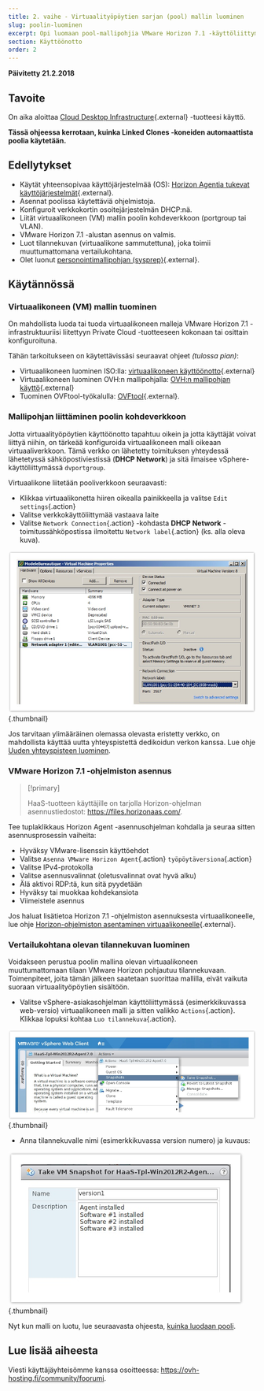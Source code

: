 ```yaml
---
title: 2. vaihe - Virtuaalityöpöytien sarjan (pool) mallin luominen
slug: poolin-luominen
excerpt: Opi luomaan pool-mallipohjia VMware Horizon 7.1 -käyttöliittymässä
section: Käyttöönotto
order: 2
---
```


**Päivitetty 21.2.2018**

## Tavoite

On aika aloittaa [Cloud Desktop Infrastructure](https://www.ovh-hosting.fi/cloud/cloud-desktop/infrastructure/){.external} -tuotteesi käyttö.

**Tässä ohjeessa kerrotaan, kuinka Linked Clones -koneiden automaattista poolia käytetään.**


## Edellytykset

- Käytät yhteensopivaa käyttöjärjestelmää (OS): [Horizon Agentia tukevat käyttöjärjestelmät](https://pubs.vmware.com/horizon-7-view/index.jsp?topic=%2Fcom.vmware.horizon-view.installation.doc%2FGUID-B45E1464-92B1-4AA8-B4BB-AD59EDF98530.html){.external}.
- Asennat poolissa käytettäviä ohjelmistoja.
- Konfiguroit verkkokortin osoitejärjestelmän DHCP:nä.
- Liität virtuaalikoneen (VM) mallin poolin kohdeverkkoon (portgroup tai VLAN).
- VMware Horizon 7.1 -alustan asennus on valmis.
- Luot tilannekuvan (virtuaalikone sammutettuna), joka toimii muuttumattomana vertailukohtana.  
- Olet luonut [personointimallipohjan (sysprep)](https://docs.ovh.com/fi/cloud-desktop-infrastructure/){.external}. 


## Käytännössä

### Virtuaalikoneen (VM) mallin tuominen


On mahdollista luoda tai tuoda virtuaalikoneen malleja VMware Horizon 7.1 -infrastruktuuriisi liitettyyn Private Cloud -tuotteeseen kokonaan tai osittain konfiguroituna.

Tähän tarkoitukseen on käytettävissäsi seuraavat ohjeet *(tulossa pian)*:

- Virtuaalikoneen luominen ISO:lla: [virtuaalikoneen käyttöönotto](https://docs.ovh.com/fi/private-cloud/){.external}
- Virtuaalikoneen luominen OVH:n mallipohjalla: [OVH:n mallipohjan käyttö](https://docs.ovh.com/fi/private-cloud/){.external}
- Tuominen OVFtool-työkalulla: [OVFtool](https://docs.ovh.com/fi/private-cloud/ovf-tool/){.external}.


### Mallipohjan liittäminen poolin kohdeverkkoon

Jotta virtuaalityöpöytien käyttöönotto tapahtuu oikein ja jotta käyttäjät voivat liittyä niihin, on tärkeää konfiguroida virtuaalikoneen malli oikeaan virtuaaliverkkoon. Tämä verkko on lähetetty toimituksen yhteydessä lähetetyssä sähköpostiviestissä (**DHCP Network**) ja sitä ilmaisee vSphere-käyttöliittymässä `dvportgroup`.

Virtuaalikone liitetään pooliverkkoon seuraavasti:

- Klikkaa virtuaalikonetta hiiren oikealla painikkeella ja valitse `Edit settings`{.action}
- Valitse verkkokäyttöliittymää vastaava laite
- Valitse `Network Connection`{.action} -kohdasta **DHCP Network** -toimitussähköpostissa ilmoitettu `Network label`{.action} (ks. alla oleva kuva).

![DHCP Network](images/1200.png){.thumbnail}

Jos tarvitaan ylimääräinen olemassa olevasta eristetty verkko, on mahdollista käyttää uutta yhteyspistettä dedikoidun verkon kanssa. Lue ohje [Uuden yhteyspisteen luominen](https://docs.ovh.com/fi/cloud-desktop-infrastructure/).


### VMware Horizon 7.1 -ohjelmiston asennus

> [!primary]
>
> HaaS-tuotteen käyttäjille on tarjolla Horizon-ohjelman asennustiedostot: <https://files.horizonaas.com/>.
> 

Tee tuplaklikkaus Horizon Agent -asennusohjelman kohdalla ja seuraa sitten asennusprosessin vaiheita:

- Hyväksy VMware-lisenssin käyttöehdot
- Valitse `Asenna VMware Horizon Agent`{.action} `työpöytäversiona`{.action}
- Valitse IPv4-protokolla
- Valitse asennusvalinnat (oletusvalinnat ovat hyvä alku)
- Älä aktivoi RDP:tä, kun sitä pyydetään
- Hyväksy tai muokkaa kohdekansiota
- Viimeistele asennus

Jos haluat lisätietoa Horizon 7.1 -ohjelmiston asennuksesta virtuaalikoneelle, lue ohje [Horizon-ohjelmiston asentaminen virtuaalikoneelle](http://pubs.vmware.com/horizon-7-view/index.jsp?topic=%2Fcom.vmware.horizon-view.desktops.doc%2FGUID-1F2D0C6E-6379-4B52-A7EA-C1EF09CE2F9B.html){.external}.


### Vertailukohtana olevan tilannekuvan luominen

Voidakseen perustua poolin mallina olevan virtuaalikoneen muuttumattomaan tilaan VMware Horizon pohjautuu tilannekuvaan. Toimenpiteet, joita tämän jälkeen saatetaan suorittaa mallilla, eivät vaikuta suoraan virtuaalityöpöytien sisältöön.

- Valitse vSphere-asiakasohjelman käyttöliittymässä (esimerkkikuvassa web-versio) virtuaalikoneen malli ja sitten valikko `Actions`{.action}. Klikkaa lopuksi kohtaa `Luo tilannekuva`{.action}.

![Luo tilannekuva](images/1201.png){.thumbnail}

- Anna tilannekuvalle nimi (esimerkkikuvassa version numero) ja kuvaus:

![Tilannekuvan nimi](images/1202.png){.thumbnail}

Nyt kun malli on luotu, lue seuraavasta ohjeesta, [kuinka luodaan pooli](https://docs.ovh.com/fi/cloud-desktop-infrastructure/kuinka-luodaan-pool/).

## Lue lisää aiheesta

Viesti käyttäjäyhteisömme kanssa osoitteessa: <https://ovh-hosting.fi/community/foorumi>.